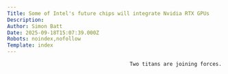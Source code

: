```yaml
---
Title: Some of Intel's future chips will integrate Nvidia RTX GPUs
Description: 
Author: Simon Batt
Date: 2025-09-18T15:07:39.000Z
Robots: noindex,nofollow
Template: index
---
```


                                            Two titans are joining forces.
                                        